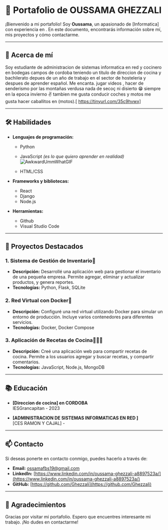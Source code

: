 # 🌟 Portafolio de **OUSSAMA GHEZZALI** 

¡Bienvenido a mi portafolio! Soy **Oussama**, un apasionado de [Informatica] con experiencia en . En este documento, encontrarás información sobre mí, mis proyectos y cómo contactarme. 

---

## 👤 Acerca de mí

Soy estudiante de administracion de sistemas informatica en red  y cocinero en bodegas campos de cordoba 
teniendo  un titulo de direccion de cocina y bachilerato  depues de un año de trabajo en el sector de hosteleria y despues de aprender español. Me encanta.
jugar videos , hacer de senderismo por las montañas verdusa nada de secoç ni disierto 😁 siempre en la epoca invierno ✌️ tambien me gusta conducir coches y motos me gusta hacer caballitos en (motos).[ https://tinyurl.com/35c9hvwx]

---  

## 🛠 Habilidades

- **Lenguajes de programación:**
  - Python
  - JavaScript        _(es lo que quiero aprender en realidad)_  ![AwkwardUmmWhatGIF](https://github.com/user-attachments/assets/c7da48e4-cefd-412e-83d2-c7cf66217794)

  - HTML/CSS

- **Frameworks y bibliotecas:**
  - React
  - Django
  - Node.js

- **Herramientas:**
  - Github
  - Visual Studio Code

---

## 💼 Proyectos Destacados

### 1. **Sistema de Gestión de Inventario📖**
- **Descripción:** Desarrollé una aplicación web para gestionar el inventario de una pequeña empresa. Permite agregar, eliminar y actualizar productos, y genera reportes.
- **Tecnologías:** Python, Flask, SQLite

### 2. **Red Virtual con Docker🥽**
- **Descripción:** Configuré una red virtual utilizando Docker para simular un entorno de producción. Incluye varios contenedores para diferentes servicios.
- **Tecnologías:** Docker, Docker Compose

### 3. **Aplicación de Recetas de Cocina👨🏼‍🍳**
- **Descripción:** Creé una aplicación web para compartir recetas de cocina. Permite a los usuarios agregar y buscar recetas, y compartir comentarios.
- **Tecnologías:** JavaScript, Node.js, MongoDB

---

## 📚 Educación

- **[Direccion de cocina] en CORDOBA**  
  IESGrancapitan - 2023

- **[ADMINISTRACION DE SISTEMAS INFORMATICAS EN RED ]**  
  [CES RAMON Y CAJAL] - 

---

## 📫 Contacto

Si deseas ponerte en contacto conmigo, puedes hacerlo a través de:

- **Email:** [ossamafbs19@gmail.com ](ossamafbs19@gmail.com)
- **LinkedIn:** [https://www.linkedin.com/in/oussama-ghezzali-a8897523a/](https://www.linkedin.com/in/oussama-ghezzali-a8897523a/)
- **GitHub:** [https://github.com/Ghezzali](https://github.com/Ghezzali)

---

## 🎉 Agradecimientos

Gracias por visitar mi portafolio. Espero que encuentres interesante mi trabajo. ¡No dudes en contactarme!

